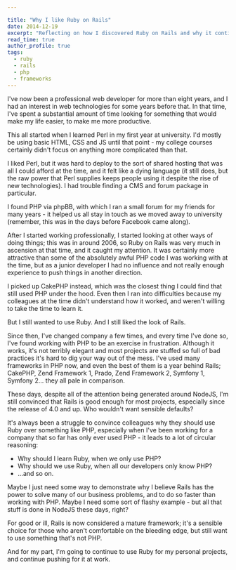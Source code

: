 ```yaml
---

title: "Why I like Ruby on Rails"
date: 2014-12-19
excerpt: "Reflecting on how I discovered Ruby on Rails and why it continues to be my go-to for personal projects."
read_time: true
author_profile: true
tags:
  - ruby
  - rails
  - php
  - frameworks
---
```

I've now been a professional web developer for more than eight years, and I had an interest
in web technologies for some years before that. In that time, I've spent a substantial amount
of time looking for something that would make my life easier, to make me more productive.

<!--more-->

This all started when I learned Perl in my first year at university. I'd mostly be using
basic HTML, CSS and JS until that point - my college courses certainly didn't focus on anything
more complicated than that.

I liked Perl, but it was hard to deploy to the sort of shared hosting that was all I could
afford at the time, and it felt like a dying language (it still does, but the raw power that
Perl supplies keeps people using it despite the rise of new technologies). I had trouble finding
a CMS and forum package in particular.

I found PHP via phpBB, with which I ran a small forum for my friends for many years - it helped
us all stay in touch as we moved away to university (remember, this was in the days before
Facebook came along).

After I started working professionally, I started looking at other ways of doing things; this was
in around 2006, so Ruby on Rails was very much in ascension at that time, and it caught my
attention. It was certainly more attractive than some of the absolutely awful PHP code I was working
with at the time, but as a junior developer I had no influence and not really enough experience to
push things in another direction.

I picked up CakePHP instead, which was the closest thing I could find that still used PHP under the
hood. Even then I ran into difficulties because my colleagues at the time didn't understand how it
worked, and weren't willing to take the time to learn it.

But I still wanted to use Ruby. And I still liked the look of Rails.

Since then, I've changed company a few times, and every time I've done so, I've found working with
PHP to be an exercise in frustration. Although it works, it's not terribly elegant and most projects
are stuffed so full of bad practices it's hard to dig your way out of the mess. I've used many
frameworks in PHP now, and even the best of them is a year behind Rails; CakePHP, Zend Framework 1,
Prado, Zend Framework 2, Symfony 1, Symfony 2... they all pale in comparison.

These days, despite all of the attention being generated around NodeJS, I'm still convinced that
Rails is good enough for most projects, especially since the release of 4.0 and up. Who wouldn't
want sensible defaults?

It's always been a struggle to convince colleagues why they should use Ruby over something like PHP,
especially when I've been working for a company that so far has only ever used PHP - it leads to
a lot of circular reasoning:

  - Why should I learn Ruby, when we only use PHP?
  - Why should we use Ruby, when all our developers only know PHP?
  - ...and so on.

Maybe I just need some way to demonstrate why I believe Rails has the power to solve many of our
business problems, and to do so faster than working with PHP. Maybe I need some sort of flashy
example - but all that stuff is done in NodeJS these days, right?

For good or ill, Rails is now considered a mature framework; it's a sensible choice for those who
aren't comfortable on the bleeding edge, but still want to use something that's not PHP.

And for my part, I'm going to continue to use Ruby for my personal projects, and continue pushing
for it at work.
